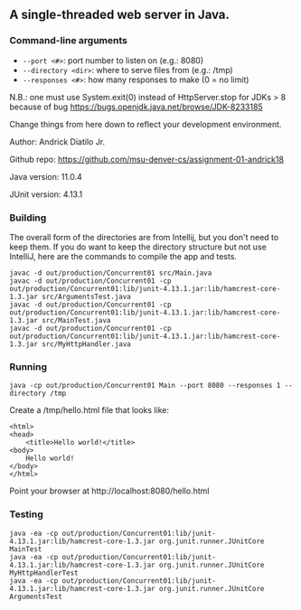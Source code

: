 ## A single-threaded web server in Java.

### Command-line arguments
* `--port <#>`: port number to listen on (e.g.: 8080)
* `--directory <dir>`: where to serve files from (e.g.: /tmp)
* `--responses <#>`: how many responses to make (0 = no limit)

N.B.: one must use System.exit(0) instead of HttpServer.stop for JDKs > 8
because of bug https://bugs.openjdk.java.net/browse/JDK-8233185

Change things from here down to reflect your development environment.

Author: Andrick Diatilo Jr. 

Github repo: https://github.com/msu-denver-cs/assignment-01-andrick18

Java version: 11.0.4

JUnit version: 4.13.1

### Building
The overall form of the directories are from Intellij, but you don't need
to keep them. If you do want to keep the directory structure but not use
IntelliJ, here are the commands to compile the app and tests.

    javac -d out/production/Concurrent01 src/Main.java
    javac -d out/production/Concurrent01 -cp out/production/Concurrent01:lib/junit-4.13.1.jar:lib/hamcrest-core-1.3.jar src/ArgumentsTest.java
    javac -d out/production/Concurrent01 -cp out/production/Concurrent01:lib/junit-4.13.1.jar:lib/hamcrest-core-1.3.jar src/MainTest.java
    javac -d out/production/Concurrent01 -cp out/production/Concurrent01:lib/junit-4.13.1.jar:lib/hamcrest-core-1.3.jar src/MyHttpHandler.java

### Running
    java -cp out/production/Concurrent01 Main --port 8080 --responses 1 --directory /tmp

Create a /tmp/hello.html file that looks like:

    <html>
    <head>
        <title>Hello world!</title>
    <body>
        Hello world!
    </body>
    </html>

Point your browser at http://localhost:8080/hello.html

### Testing
    java -ea -cp out/production/Concurrent01:lib/junit-4.13.1.jar:lib/hamcrest-core-1.3.jar org.junit.runner.JUnitCore MainTest
    java -ea -cp out/production/Concurrent01:lib/junit-4.13.1.jar:lib/hamcrest-core-1.3.jar org.junit.runner.JUnitCore MyHttpHandlerTest
    java -ea -cp out/production/Concurrent01:lib/junit-4.13.1.jar:lib/hamcrest-core-1.3.jar org.junit.runner.JUnitCore ArgumentsTest
